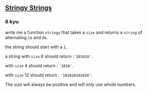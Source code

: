 <h2><a href=https://www.codewars.com/kata/563b74ddd19a3ad462000054/train/csharp target="_blank">Stringy Strings</a></h2><h3>8 kyu</h3><p>write me a function <code>stringy</code> that takes a <code>size</code> and returns a <code>string</code> of alternating <code>1</code>s and <code>0</code>s.</p><p>the string should start with a <code>1</code>.</p><p>a string with <code>size</code> 6 should return :<code>'101010'</code>.</p><p>with <code>size</code> 4 should return : <code>'1010'</code>.</p><p>with <code>size</code> 12 should return : <code>'101010101010'</code>.</p><p>The size will always be positive and will only use whole numbers.</p>